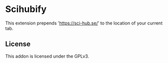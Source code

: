 # Scihubify
This extension prepends 'https://sci-hub.se/' to the location of your current tab.

## License
This addon is licensed under the GPLv3.
